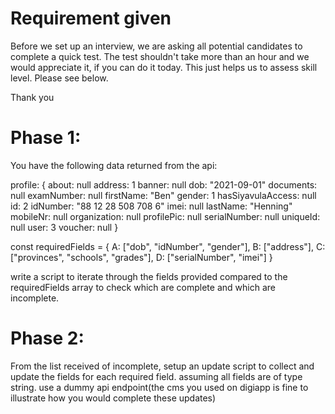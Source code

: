 # Requirement given

Before we set up an interview, we are asking all potential candidates to complete a quick test. The test shouldn't take more than an hour and we would appreciate it, if you can do it today. This just helps us to assess skill level. Please see below.

Thank you

# Phase 1:
You have the following data returned from the api:

profile: {
about: null
address: 1
banner: null
dob: "2021-09-01"
documents: null
examNumber: null
firstName: "Ben"
gender: 1
hasSiyavulaAccess: null
id: 2
idNumber: "88 12 28 508 708 6"
imei: null
lastName: "Henning"
mobileNr: null
organization: null
profilePic: null
serialNumber: null
uniqueId: null
user: 3
voucher: null
}

const requiredFields = {
    A: ["dob", "idNumber", "gender"],
    B: ["address"],
    C: ["provinces", "schools", "grades"],
    D: ["serialNumber", "imei"]
  }

write a script to iterate through the fields provided compared to the requiredFields array to check which are complete and which are incomplete.

# Phase 2:
From the list received of incomplete, setup an update script to collect and update the fields for each required field.
assuming all fields are of type string.
use a dummy api endpoint(the cms you used on digiapp is fine to illustrate how you would complete these updates)
